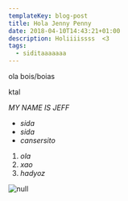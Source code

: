 ```yaml
---
templateKey: blog-post
title: Hola Jenny Penny
date: 2018-04-10T14:43:21+01:00
description: Holiiiissss  <3
tags:
  - siditaaaaaaa
---
```

ola bois/boias

ktal

_MY NAME IS JEFF_

* _sida_
* _sida_
* _cansersito_

1. _ola_
2. _xao_
3. _hadyoz_

![null](/img/chemex.jpg)
